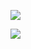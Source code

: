 ![](https://github.com/Agrohrushka/Agrohrushka/assets/67475744/15c9fbaa-6402-4f5c-91bf-83f6de0d71bc)


![](https://media.tenor.com/3zYTjSu1N9AAAAAi/kenobi-pog.gif)


